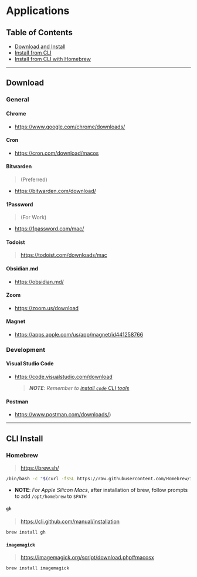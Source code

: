 # Applications

## Table of Contents
- [Download and Install](#download)
- [Install from CLI](#cli-install)
- [Install from CLI with Homebrew](#homebrew)

---

## Download

### General
#### Chrome
- https://www.google.com/chrome/downloads/

#### Cron
- https://cron.com/download/macos

#### Bitwarden
> (Preferred)
- https://bitwarden.com/download/

#### 1Password
> (For Work)
- https://1password.com/mac/

#### Todoist
> https://todoist.com/downloads/mac

#### Obsidian.md
- https://obsidian.md/

#### Zoom
- https://zoom.us/download

#### Magnet
- https://apps.apple.com/us/app/magnet/id441258766

### Development
#### Visual Studio Code
- https://code.visualstudio.com/download
    >_**NOTE**: Remember to [install `code` CLI tools](https://code.visualstudio.com/docs/editor/command-line)_

#### Postman
- https://www.postman.com/downloads/)

---
## CLI Install

### Homebrew
> https://brew.sh/

```sh
/bin/bash -c "$(curl -fsSL https://raw.githubusercontent.com/Homebrew/install/HEAD/install.sh)"
```
- **NOTE**: _For Apple Silicon Macs_, after installation of brew, follow prompts to add `/opt/homebrew` to `$PATH` 

#### `gh`
> https://cli.github.com/manual/installation

```sh
brew install gh
```

#### `imagemagick`
> https://imagemagick.org/script/download.php#macosx

```sh
brew install imagemagick
```
